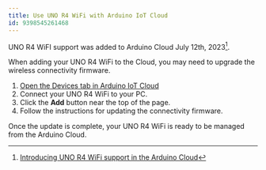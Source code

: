 ```yaml
---
title: Use UNO R4 WiFi with Arduino IoT Cloud
id: 9398545261468
---
```


UNO R4 WiFI support was added to Arduino Cloud July 12th, 2023[^blog].

[^blog]: [Introducing UNO R4 WiFi support in the Arduino Cloud](https://blog.arduino.cc/2023/07/12/introducing-uno-r4-wifi-support-in-the-arduino-cloud/)

When adding your UNO R4 WiFi to the Cloud, you may need to upgrade the wireless connectivity firmware.

1. <a class="link-up-right" href="https://create.arduino.cc/iot/devices">Open the Devices tab in Arduino IoT Cloud</a>
1. Connect your UNO R4 WiFi to your PC.
1. Click the **Add** button near the top of the page.
1. Follow the instructions for updating the connectivity firmware.

Once the update is complete, your UNO R4 WiFi is ready to be managed from the Arduino Cloud.
